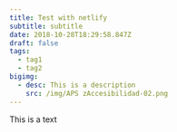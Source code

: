 ```yaml
---
title: Test with netlify
subtitle: subtitle
date: 2018-10-28T18:29:58.847Z
draft: false
tags:
  - tag1
  - tag2
bigimg:
  - desc: This is a description
    src: /img/APS zAccesibilidad-02.png
---
```

This is a text
